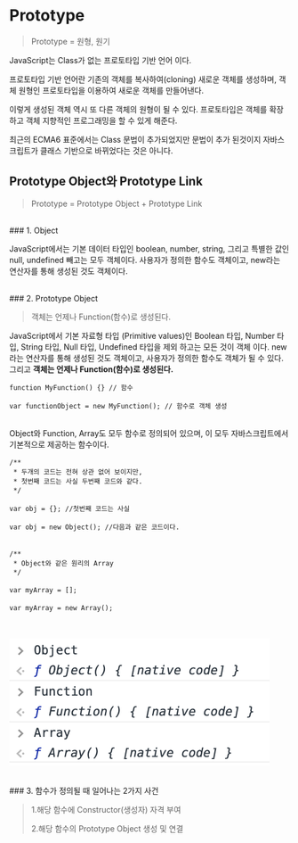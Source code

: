 # Prototype

>
> Prototype = 원형, 원기 
>

JavaScript는 Class가 없는 프로토타입 기반 언어 이다.

프로토타입 기반 언어란 기존의 객체를 복사하여(cloning) 새로운 객체를 생성하며, 객체 원형인 프로토타입을 이용하여 새로운 객체를 만들어낸다.

이렇게 생성된 객체 역시 또 다른 객체의 원형이 될 수 있다. 
프로토타입은 객체를 확장하고 객체 지향적인 프로그래밍을 할 수 있게 해준다.

최근의 ECMA6 표준에서는 Class 문법이 추가되었지만 문법이 추가 된것이지 
자바스크립트가 클래스 기반으로 바뀌었다는 것은 아니다.

## Prototype Object와 Prototype Link

>
> Prototype = Prototype Object + Prototype Link
>

<br/>
### 1. Object

JavaScript에서는 기본 데이터 타입인 boolean, number, string, 그리고 특별한 값인 null, undefined 빼고는 모두 객체이다. 사용자가 정의한 함수도 객체이고, new라는 연산자를 통해 생성된 것도 객체이다.

<br/>
### 2. Prototype Object

>
> 객체는 언제나 Function(함수)로 생성된다.
>

JavaScript에서 기본 자료형 타입 (Primitive values)인 Boolean 타입, Number 타입, String 타입, Null 타입, Undefined 타입을 제외 하고는 모든 것이 객체 이다. new라는 연산자를 통해 생성된 것도 객체이고, 사용자가 정의한 함수도 객체가 될 수 있다. 그리고  **객체는 언제나 Function(함수)로 생성된다.**



	function MyFunction() {} // 함수
	
	var functionObject = new MyFunction(); // 함수로 객체 생성


<br/>
Object와 Function, Array도 모두 함수로 정의되어 있으며, 이 모두 자바스크립트에서 기본적으로 제공하는 함수이다.


	
	/**
	 * 두개의 코드는 전혀 상관 없어 보이지만,
	 * 첫번째 코드는 사실 두번째 코드와 같다.
	 */
	 
	var obj = {}; //첫번째 코드는 사실
	
	var obj = new Object(); //다음과 같은 코드이다.
	
		
	/**
	 * Object와 같은 원리의 Array 
	 */
	 
	var myArray = [];
	
	var myArray = new Array();


<br/><br/>
![Alt text](./img/object.png)


<br/>
### 3. 함수가 정의될 때 일어나는 2가지 사건

>
> 1.해당 함수에 Constructor(생성자) 자격 부여
> 
> 2.해당 함수의 Prototype Object 생성 및 연결
>